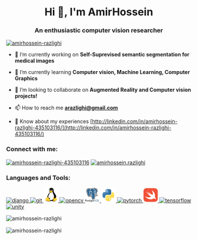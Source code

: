 <h1 align="center">Hi 👋, I'm AmirHossein</h1>
<h3 align="center">An enthusiastic computer vision researcher</h3>

<p align="left"> <a href="https://github.com/ryo-ma/github-profile-trophy"><img src="https://github-profile-trophy.vercel.app/?username=amirhossein-razlighi" alt="amirhossein-razlighi" /></a> </p>

- 🔭 I’m currently working on **Self-Suprevised semantic segmentation for medical images**

- 🌱 I’m currently learning **Computer vision, Machine Learning, Computer Graphics**

- 👯 I’m looking to collaborate on **Augmented Reality and Computer vision projects!**

- 📫 How to reach me **arazlighi@gmail.com**

- 📄 Know about my experiences [http://linkedin.com/in/amirhossein-razlighi-435103116/](http://linkedin.com/in/amirhossein-razlighi-435103116/)

<h3 align="left">Connect with me:</h3>
<p align="left">
<a href="https://linkedin.com/in/amirhossein-razlighi-435103116" target="blank"><img align="center" src="https://raw.githubusercontent.com/rahuldkjain/github-profile-readme-generator/master/src/images/icons/Social/linked-in-alt.svg" alt="amirhossein-razlighi-435103116" height="30" width="40" /></a>
<a href="https://stackoverflow.com/users/amirhossein.razlighi" target="blank"><img align="center" src="https://raw.githubusercontent.com/rahuldkjain/github-profile-readme-generator/master/src/images/icons/Social/stack-overflow.svg" alt="amirhossein.razlighi" height="30" width="40" /></a>
</p>

<h3 align="left">Languages and Tools:</h3>
<p align="left"> <a href="https://www.djangoproject.com/" target="_blank" rel="noreferrer"> <img src="https://cdn.worldvectorlogo.com/logos/django.svg" alt="django" width="40" height="40"/> </a> <a href="https://git-scm.com/" target="_blank" rel="noreferrer"> <img src="https://www.vectorlogo.zone/logos/git-scm/git-scm-icon.svg" alt="git" width="40" height="40"/> </a> <a href="https://www.linux.org/" target="_blank" rel="noreferrer"> <img src="https://raw.githubusercontent.com/devicons/devicon/master/icons/linux/linux-original.svg" alt="linux" width="40" height="40"/> </a> <a href="https://opencv.org/" target="_blank" rel="noreferrer"> <img src="https://www.vectorlogo.zone/logos/opencv/opencv-icon.svg" alt="opencv" width="40" height="40"/> </a> <a href="https://www.postgresql.org" target="_blank" rel="noreferrer"> <img src="https://raw.githubusercontent.com/devicons/devicon/master/icons/postgresql/postgresql-original-wordmark.svg" alt="postgresql" width="40" height="40"/> </a> <a href="https://www.python.org" target="_blank" rel="noreferrer"> <img src="https://raw.githubusercontent.com/devicons/devicon/master/icons/python/python-original.svg" alt="python" width="40" height="40"/> </a> <a href="https://pytorch.org/" target="_blank" rel="noreferrer"> <img src="https://www.vectorlogo.zone/logos/pytorch/pytorch-icon.svg" alt="pytorch" width="40" height="40"/> </a> <a href="https://developer.apple.com/swift/" target="_blank" rel="noreferrer"> <img src="https://raw.githubusercontent.com/devicons/devicon/master/icons/swift/swift-original.svg" alt="swift" width="40" height="40"/> </a> <a href="https://www.tensorflow.org" target="_blank" rel="noreferrer"> <img src="https://www.vectorlogo.zone/logos/tensorflow/tensorflow-icon.svg" alt="tensorflow" width="40" height="40"/> </a> <a href="https://unity.com/" target="_blank" rel="noreferrer"> <img src="https://www.vectorlogo.zone/logos/unity3d/unity3d-icon.svg" alt="unity" width="40" height="40"/> </a> </p>

<p><img align="center" src="https://github-readme-stats.vercel.app/api/top-langs?username=amirhossein-razlighi&show_icons=true&locale=en&layout=compact" alt="amirhossein-razlighi" /></p>

<p><img align="center" src="https://github-readme-streak-stats.herokuapp.com/?user=amirhossein-razlighi&" alt="amirhossein-razlighi" /></p>


<!---
amirhossein-razlighi/amirhossein-razlighi is a ✨ special ✨ repository because its `README.md` (this file) appears on your GitHub profile.
You can click the Preview link to take a look at your changes.
--->
